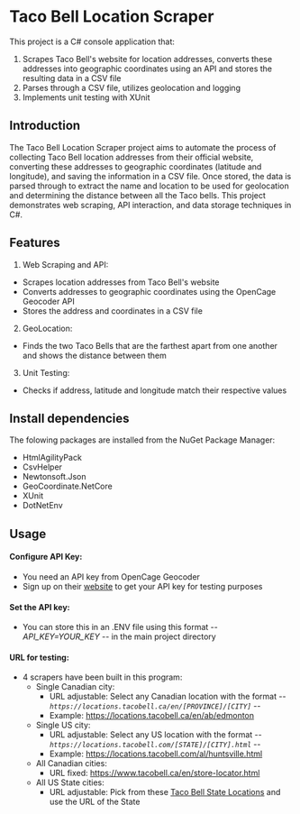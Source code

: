 # Taco Bell Location Scraper
This project is a C# console application that:
1. Scrapes Taco Bell's website for location addresses, converts these addresses into geographic coordinates using an API and stores the resulting data in a CSV file
2. Parses through a CSV file, utilizes geolocation and logging 
3. Implements unit testing with XUnit

## Introduction
The Taco Bell Location Scraper project aims to automate the process of collecting Taco Bell location addresses from their official website, converting these addresses to geographic coordinates (latitude and longitude), and saving the information in a CSV file.
Once stored, the data is parsed through to extract the name and location to be used for geolocation and determining the distance between all the Taco bells.
This project demonstrates web scraping, API interaction, and data storage techniques in C#.

## Features
1. Web Scraping and API:
  - Scrapes location addresses from Taco Bell's website
  - Converts addresses to geographic coordinates using the OpenCage Geocoder API
  - Stores the address and coordinates in a CSV file

2. GeoLocation:
  - Finds the two Taco Bells that are the farthest apart from one another and shows the distance between them

3. Unit Testing:
  -  Checks if address, latitude and longitude match their respective values

## Install dependencies
The folowing packages are installed from the NuGet Package Manager:
  - HtmlAgilityPack
  - CsvHelper
  - Newtonsoft.Json
  - GeoCoordinate.NetCore
  - XUnit
  - DotNetEnv

## Usage
#### Configure API Key:
- You need an API key from OpenCage Geocoder
- Sign up on their [website](https://opencagedata.com/) to get your API key for testing purposes

#### Set the API key:
- You can store this in an .ENV file using this format -- *API_KEY=YOUR_KEY* -- in the main project directory

#### URL for testing:
- 4 scrapers have been built in this program:
  + Single Canadian city:
    + URL adjustable: Select any Canadian location with the format -- *`https://locations.tacobell.ca/en/[PROVINCE]/[CITY]`* --
    + Example: https://locations.tacobell.ca/en/ab/edmonton
  + Single US city:
    + URL adjustable: Select any US location with the format -- *`https://locations.tacobell.com/[STATE]/[CITY].html`* --
    + Example: https://locations.tacobell.com/al/huntsville.html
  + All Canadian cities:
    + URL fixed: https://www.tacobell.ca/en/store-locator.html
  + All US State cities:
    + URL adjustable: Pick from these [Taco Bell State Locations](https://locations.tacobell.com/) and use the URL of the State
